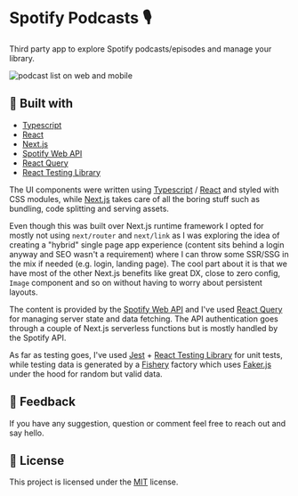 # Spotify Podcasts 🎙

Third party app to explore Spotify podcasts/episodes and manage your library.

![podcast list on web and mobile](https://podcasts.gnbaron.com/img/demo.png)

## 🚀 Built with

- [Typescript](https://www.typescriptlang.org/)
- [React](https://github.com/facebook/react/)
- [Next.js](https://nextjs.org/)
- [Spotify Web API](https://developer.spotify.com/documentation/web-api/)
- [React Query](https://github.com/tannerlinsley/react-query/)
- [React Testing Library](https://testing-library.com/docs/react-testing-library/intro/)

The UI components were written using [Typescript](https://www.typescriptlang.org/) / [React](https://github.com/facebook/react/) and styled with CSS modules, while [Next.js](https://nextjs.org/) takes care of all the boring stuff such as bundling, code splitting and serving assets.

Even though this was built over Next.js runtime framework I opted for mostly not using `next/router` and `next/link` as I was exploring the idea of creating a "hybrid" single page app experience (content sits behind a login anyway and SEO wasn't a requirement) where I can throw some SSR/SSG in the mix if needed (e.g. login, landing page).
The cool part about it is that we have most of the other Next.js benefits like great DX, close to zero config, `Image` component and so on without having to worry about persistent layouts.

The content is provided by the [Spotify Web API](https://developer.spotify.com/documentation/web-api/) and I've used [React Query](https://github.com/tannerlinsley/react-query/) for managing server state and data fetching. The API authentication goes through a couple of Next.js serverless functions but is mostly handled by the Spotify API.

As far as testing goes, I've used [Jest](https://jestjs.io/) + [React Testing Library](https://testing-library.com/docs/react-testing-library/intro/) for unit tests, while testing data is generated by a [Fishery](https://github.com/thoughtbot/fishery/) factory which uses [Faker.js](https://github.com/marak/Faker.js/) under the hood for random but valid data.

## 👋 Feedback

If you have any suggestion, question or comment feel free to reach out and say hello.

## 📝 License

This project is licensed under the [MIT](https://github.com/gnbaron/spotify-podcasts/blob/main/LICENSE) license.
